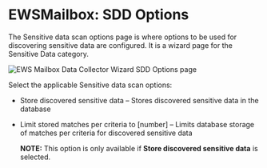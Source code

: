 # EWSMailbox: SDD Options

The Sensitive data scan options page is where options to be used for discovering sensitive data are
configured. It is a wizard page for the Sensitive Data category.

![EWS Mailbox Data Collector Wizard SDD Options page](/img/product_docs/accessanalyzer/12.0/admin/datacollector/ewsmailbox/sddoptions.webp)

Select the applicable Sensitive data scan options:

- Store discovered sensitive data – Stores discovered sensitive data in the database
- Limit stored matches per criteria to [number] – Limits database storage of matches per criteria
  for discovered sensitive data

    **NOTE:** This option is only available if **Store discovered sensitive data** is selected.
